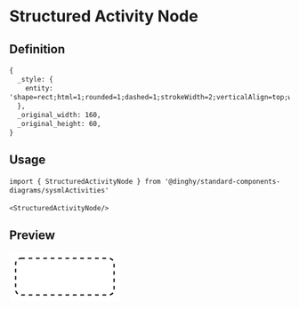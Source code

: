 # Structured Activity Node

## Definition

```
{
  _style: { 
    entity: 'shape=rect;html=1;rounded=1;dashed=1;strokeWidth=2;verticalAlign=top;whiteSpace=wrap;align=center;',
  },
  _original_width: 160,
  _original_height: 60,
}
```

## Usage

```
import { StructuredActivityNode } from '@dinghy/standard-components-diagrams/sysmlActivities'

<StructuredActivityNode/>
```

## Preview

<img src="./structured-activity-node.png" width="200"/>
